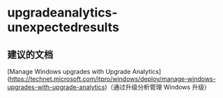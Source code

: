 
<properties
    pageTitle="upgradeanalytics-unexpectedresults"
    description="与升级分析相关的问题：意外结果"
    service="microsoft.operationalinsights"
    resource="operationalinsightsaccounts"
    authors="adoylemsft"
    displayorder=""
    selfHelpType="generic"
    supportTopicIds="32536708"
    resourceTags=""
    productPesIds="15725"
    cloudEnvironments="public, Blackforest, Fairfax"
/>


# <a name="upgradeanalytics-unexpectedresults"></a>upgradeanalytics-unexpectedresults


## <a name="recommended-documents"></a>**建议的文档**
[Manage Windows upgrades with Upgrade Analytics] (https://technet.microsoft.com/itpro/windows/deploy/manage-windows-upgrades-with-upgrade-analytics)（通过升级分析管理 Windows 升级）


<!--HONumber=Dec16_HO1-->


